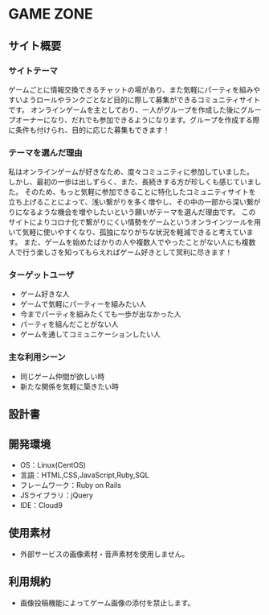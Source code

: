 # GAME ZONE

## サイト概要
### サイトテーマ
ゲームごとに情報交換できるチャットの場があり、また気軽にパーティを組みやすいようロールやランクごとなど目的に際して募集ができるコミュニティサイトです。
オンラインゲームを主としており、一人がグループを作成した後にグループオーナーになり、だれでも参加できるようになります。グループを作成する際に条件も付けられ、目的に応じた募集もできます！

### テーマを選んだ理由
私はオンラインゲームが好きなため、度々コミュニティに参加していました。
しかし、最初の一歩は出しずらく、また、長続きする方が珍しくも感じていました。
そのため、もっと気軽に参加できることに特化したコミュニティサイトを立ち上げることによって、浅い繋がりを多く増やし、その中の一部から深い繋がりになるような機会を増やしたいという願いがテーマを選んだ理由です。
このサイトによりコロナ化で繋がりにくい情勢をゲームというオンラインツールを用いて気軽に使いやすくなり、孤独になりがちな状況を軽減できると考えています。
また、ゲームを始めたばかりの人や複数人でやったことがない人にも複数人で行う楽しさを知ってもらえればゲーム好きとして冥利に尽きます！

### ターゲットユーザ
- ゲーム好きな人 
- ゲームで気軽にパーティーを組みたい人
- 今までパーティを組みたくても一歩が出なかった人
- パーティを組んだことがない人
- ゲームを通してコミュニケーションしたい人

### 主な利用シーン
- 同じゲーム仲間が欲しい時
- 新たな関係を気軽に築きたい時

## 設計書


## 開発環境
- OS：Linux(CentOS)
- 言語：HTML,CSS,JavaScript,Ruby,SQL
- フレームワーク：Ruby on Rails
- JSライブラリ：jQuery
- IDE：Cloud9

## 使用素材
- 外部サービスの画像素材・音声素材を使用しません。

## 利用規約
- 画像投稿機能によってゲーム画像の添付を禁止します。